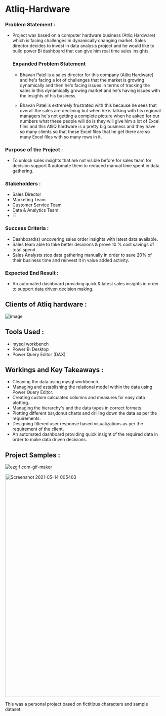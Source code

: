 # Atliq-Hardware

### Problem Statement :
 - Project was based on a computer hardware business (Atliq Hardware) which is facing challenges in dynamically changing market. Sales director decides to invest in data analysis project and he would like to build power BI dashboard that can give him real time sales insights.

    ### Expanded Problem Statement
    - Bhavan Patel is a sales director for this company (Atliq Hardware) and he's facing a lot of challenges that the market is growing dynamically and then         he's facing issues in terms of tracking the sales in this dynamically growing market and he's having issues with the insights of his business.

    - Bhavan Patel is extremely frustrated with this because he sees that overall the sales are declining but when he is talking with his regional managers           he's not getting a complete picture when he asked for our numbers what these people will do is they will give him a lot of Excel files and this AtliQ           hardware is a pretty big business and they have so many clients so that these Excel files that he get there are so many Excel files with so many rows in       it.
 
### Purpose of the Project :
 - To unlock sales insights that are not visible before for sales team for decision support & automate them to reduced manual time spent in data gathering.

### Stakeholders :
- Sales Director
- Marketing Team
- Customer Service Team
- Data & Analytics Team 
- IT

### Success Criteria :
- Dashboard(s) uncovering sales order insights with latest data available.
- Sales team able to take better decisions & prove 10 % cost savings of total spend.
- Sales Analysts stop data gathering manually in order to save 20% of their business time and reinvest it in value added activity.

### Expected End Result :
- An automated dashboard providing quick & latest sales insights in order to support data driven decision making.

## Clients of Atliq hardware :
![image](https://user-images.githubusercontent.com/83585688/120285047-8120c680-c2da-11eb-9b99-424fba20e490.png)

## Tools Used :
  - mysql workbench
  - Power BI Desktop
  - Power Query Editor (DAX)

## Workings and Key Takeaways :
  - Cleaning the data using mysql workbench.
  - Managing and establishing the relational model within the data using Power Query Editor.
  - Creating custom calculated columns and measures for easy data plotting.
  - Managing the hierarchy's and the data types in correct formats.
  - Plotting different bar,donut charts and drilling down the data as per the requirements.
  - Designing filtered user response based visualizations as per the requirement of the client.
  - An automated dashboard providing quick insight of the required data in order to make data driven decisions.

##  Project Samples :
   ![ezgif com-gif-maker](https://user-images.githubusercontent.com/83585688/120289488-f7bfc300-c2de-11eb-9019-c406277e1c69.gif)

   <img width="722" alt="Screenshot 2021-05-14 005403" src="https://user-images.githubusercontent.com/83585688/120289621-1de56300-c2df-11eb-819a-4e1e6b632a25.png">

This was a personal project based on fictitious characters and sample dataset.
